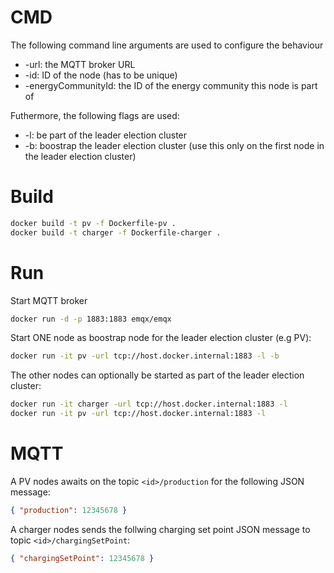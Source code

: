 # CMD
The following command line arguments are used to configure the behaviour
+ -url: the MQTT broker URL
+ -id: ID of the node (has to be unique)
+ -energyCommunityId: the ID of the energy community this node is part of

Futhermore, the following flags are used:
+ -l: be part of the leader election cluster
+ -b: boostrap the leader election cluster (use this only on the first node in the leader election cluster)

# Build
```sh
docker build -t pv -f Dockerfile-pv .
docker build -t charger -f Dockerfile-charger .
```

# Run
Start MQTT broker
```sh
docker run -d -p 1883:1883 emqx/emqx
```

Start ONE node as boostrap node for the leader election cluster (e.g PV):
```sh
docker run -it pv -url tcp://host.docker.internal:1883 -l -b
```

The other nodes can optionally be started as part of the leader election cluster:
```sh
docker run -it charger -url tcp://host.docker.internal:1883 -l
docker run -it pv -url tcp://host.docker.internal:1883 -l
```

# MQTT
A PV nodes awaits on the topic `<id>/production` for the following JSON message:
```json
{ "production": 12345678 }
```

A charger nodes sends the follwing charging set point JSON message to topic `<id>/chargingSetPoint`:
```json
{ "chargingSetPoint": 12345678 }
```